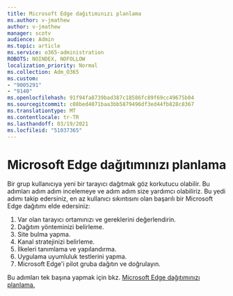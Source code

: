 ```yaml
---
title: Microsoft Edge dağıtımınızı planlama
ms.author: v-jmathew
author: v-jmathew
manager: scotv
audience: Admin
ms.topic: article
ms.service: o365-administration
ROBOTS: NOINDEX, NOFOLLOW
localization_priority: Normal
ms.collection: Adm_O365
ms.custom:
- "9005291"
- "9140"
ms.openlocfilehash: 91f94fa8739bad387c18586fc89f69cc49675b04
ms.sourcegitcommit: c08bed4071baa3bb5879496df3ed44fb828c8367
ms.translationtype: MT
ms.contentlocale: tr-TR
ms.lasthandoff: 03/19/2021
ms.locfileid: "51037365"
---
```

# <a name="plan-your-deployment-of-microsoft-edge"></a>Microsoft Edge dağıtımınızı planlama

Bir grup kullanıcıya yeni bir tarayıcı dağıtmak göz korkutucu olabilir. Bu adımları adım adım incelemeye ve adım adım size yardımcı olabiliriz. Bu yedi adımı takip edersiniz, en az kullanıcı sıkıntısını olan başarılı bir Microsoft Edge dağıtımı elde edersiniz:

1. Var olan tarayıcı ortamınızı ve gereklerini değerlendirin.
2. Dağıtım yönteminizi belirleme.
3. Site bulma yapma.
4. Kanal stratejinizi belirleme.
5. İlkeleri tanımlama ve yapılandırma.
6. Uygulama uyumluluk testlerini yapma.
7. Microsoft Edge'i pilot gruba dağıtın ve doğrulayın.

Bu adımları tek başına yapmak için bkz. [Microsoft Edge dağıtımınızı planlama.](https://go.microsoft.com/fwlink/?linkid=2129990)
